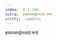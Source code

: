 ```yaml
---
index:  6.1.146
sutra:  ह्रस्वाच्चन्द्रोत्तरपदे मन्त्रे
vritti:  samhita 
---
```


ह्रस्वाच्चन्द्रोत्तरपदे मन्त्रे

